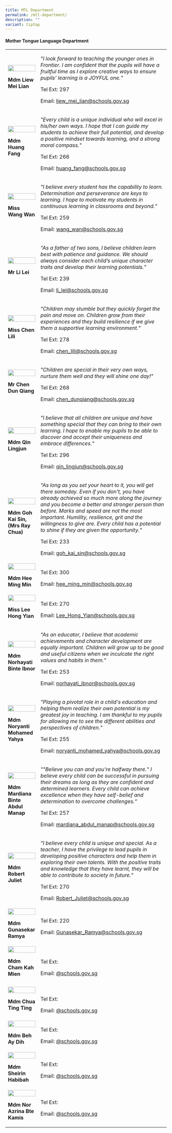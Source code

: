 ```yaml
---
title: MTL Department
permalink: /mtl-department/
description: ""
variant: tiptap
---
```

<h4><strong>Mother Tongue Language Department</strong></h4><table><tbody><tr><td rowspan="1" colspan="1"><div class="isomer-image-wrapper"><img style="width:100%;" height="auto" width="100%" src="/images/mtl4.jpg"></div><p><strong>Mdm Liew Mei Lian</strong></p></td><td rowspan="1" colspan="1"><p><em>"I look forward to teaching the younger ones in Frontier. I am confident that the pupils will have a fruitful time as I explore creative ways to ensure pupils’ learning is a JOYFUL one."</em></p><p>Tel Ext: 297</p><p>Email:&nbsp;<a href="mailto:liew_mei_lian@schools.gov.sg" rel="noopener noreferrer nofollow" target="_blank">liew_mei_lian@schools.gov.sg</a></p></td></tr><tr><td rowspan="1" colspan="1"><div class="isomer-image-wrapper"><img style="width:100%;" height="auto" width="100%" src="/images/mtl2.jpg"></div><p><strong>Mdm Huang Fang</strong></p></td><td rowspan="1" colspan="1"><p><em>"Every child is a unique individual who will excel in his/her own ways. I hope that I can guide my students to achieve their full potential, and develop a positive mindset towards learning, and a strong moral compass."</em></p><p>Tel Ext: 266</p><p>Email:&nbsp;<a href="mailto:huang_fang@schools.gov.sg" rel="noopener noreferrer nofollow" target="_blank">huang_fang@schools.gov.sg</a></p></td></tr><tr><td rowspan="1" colspan="1"><div class="isomer-image-wrapper"><img style="width:100%;" height="auto" width="100%" src="/images/mtl8.jpg"></div><p><strong>Miss Wang Wan</strong></p></td><td rowspan="1" colspan="1"><p><em>"I believe every student has the capability to learn. Determination and perseverance are keys to learning. I hope to motivate my students in continuous learning in classrooms and beyond."</em></p><p>Tel Ext: 259</p><p>Email:&nbsp;<a href="mailto:wang_wan@schools.gov.sg" rel="noopener noreferrer nofollow" target="_blank">wang_wan@schools.gov.sg</a></p></td></tr><tr><td rowspan="1" colspan="1"><div class="isomer-image-wrapper"><img style="width:100%;" height="auto" width="100%" src="/images/mtl13.jpg"></div><p><strong>Mr Li Lei</strong></p></td><td rowspan="1" colspan="1"><p><em>"As a father of two sons, I believe children learn best with patience and guidance. We should always consider each child’s unique character traits and develop their learning potentials."</em></p><p>Tel Ext: 239</p><p>Email:&nbsp;<a href="mailto:li_lei@schools.gov.sg" rel="noopener noreferrer nofollow" target="_blank">li_lei@schools.gov.sg</a></p></td></tr><tr><td rowspan="1" colspan="1"><div class="isomer-image-wrapper"><img style="width:100%;" height="auto" width="100%" src="/images/mtl14.jpg"></div><p><strong>Miss Chen Lili</strong></p></td><td rowspan="1" colspan="1"><p><em>"Children&nbsp;may&nbsp;stumble&nbsp;but&nbsp;they&nbsp;quickly&nbsp;forget the pain and move on. Children grow from their experiences and they build resilience if we give them a supportive learning environment."</em></p><p>Tel Ext: 278</p><p>Email:&nbsp;<a href="mailto:chen_lili@schools.gov.sg" rel="noopener noreferrer nofollow" target="_blank">chen_lili@schools.gov.sg</a></p></td></tr><tr><td rowspan="1" colspan="1"><div class="isomer-image-wrapper"><img style="width:100%;" height="auto" width="100%" src="/images/mtl1.jpg"></div><p><strong>Mr Chen Dun Qiang</strong></p></td><td rowspan="1" colspan="1"><p><em>"Children are special in their very own ways, nurture them well and they will shine one day!"</em></p><p>Tel Ext: 268</p><p>Email:&nbsp;<a href="mailto:chen_dunqiang@schools.gov.sg" rel="noopener noreferrer nofollow" target="_blank">chen_dunqiang@schools.gov.sg</a></p></td></tr><tr><td rowspan="1" colspan="1"><div class="isomer-image-wrapper"><img style="width:100%;" height="auto" width="100%" src="/images/mtl6.jpg"></div><p><strong>Mdm Qin Lingjun</strong></p></td><td rowspan="1" colspan="1"><p><em>"I believe that all children are unique and have something special that they can bring to their own learning. I hope to enable my pupils to be able to discover and accept their uniqueness and embrace differences."</em></p><p>Tel Ext: 296</p><p>Email:&nbsp;<a href="mailto:qin_lingjun@schools.gov.sg" rel="noopener noreferrer nofollow" target="_blank">qin_lingjun@schools.gov.sg</a></p></td></tr><tr><td rowspan="1" colspan="1"><div class="isomer-image-wrapper"><img style="width:100%;" height="auto" width="100%" src="/images/mtl7.jpg"></div><p><strong>Mdm Goh Kai Sin, (Mrs Ray Chua)</strong></p></td><td rowspan="1" colspan="1"><p><em>"As long as you set your heart to it, you will get there someday. Even if you don't, you have already achieved so much more along the journey and you become a better and stronger person than before. Marks and speed are not the most important. Humility, resilience, grit and the willingness to give are. Every child has a potential to shine if they are given the opportunity."</em></p><p>Tel Ext: 233</p><p>Email:&nbsp;<a href="mailto:goh_kai_sin@schools.gov.sg" rel="noopener noreferrer nofollow" target="_blank">goh_kai_sin@schools.gov.sg</a></p></td></tr><tr><td rowspan="1" colspan="1"><div class="isomer-image-wrapper"><img style="width:100%;" height="auto" width="100%" src="/images/mtl11.jpg"></div><p><strong>Mdm Hee Ming Min</strong></p></td><td rowspan="1" colspan="1"><p></p><p>Tel Ext: 300</p><p>Email:&nbsp;<a href="mailto:hee_ming_min@schools.gov.sg" rel="noopener noreferrer nofollow" target="_blank">hee_ming_min@schools.gov.sg</a></p></td></tr><tr><td rowspan="1" colspan="1"><div class="isomer-image-wrapper"><img style="width:100%;" height="auto" width="100%" src="/images/HONG YIAN.jpg"></div><p><strong>Miss Lee Hong Yian</strong></p></td><td rowspan="1" colspan="1"><p></p><p>Tel Ext: 270</p><p>Email:&nbsp;<a href="mailto:Lee_Hong_Yian@schools.gov.sg" rel="noopener noreferrer nofollow" target="_blank">Lee_Hong_Yian@schools.gov.sg</a></p></td></tr><tr><td rowspan="1" colspan="1"><div class="isomer-image-wrapper"><img style="width:100%;" height="auto" width="100%" src="/images/mtl17.jpg"></div><p><strong>Mdm Norhayati Binte Ibnor</strong></p></td><td rowspan="1" colspan="1"><p><em>"As an educator, I believe that academic achievements and character development are equally important. Children will grow up to be good and useful citizens when we inculcate the right values and habits in them."</em></p><p>Tel Ext: 253</p><p>Email:&nbsp;<a href="mailto:norhayati_ibnor@schools.gov.sg" rel="noopener noreferrer nofollow" target="_blank">norhayati_ibnor@schools.gov.sg</a></p></td></tr><tr><td rowspan="1" colspan="1"><div class="isomer-image-wrapper"><img style="width:100%;" height="auto" width="100%" src="/images/mtl18.jpg"></div><p><strong>Mdm Noryanti Mohamed Yahya</strong></p></td><td rowspan="1" colspan="1"><p><em>"Playing a pivotal role in a child's education and helping them realize their own potential is my greatest joy in teaching. I am thankful to my pupils for allowing me to see the different abilities and perspectives of children."</em></p><p>Tel Ext: 255</p><p>Email:&nbsp;<a href="mailto:noryanti_mohamed_yahya@schools.gov.sg" rel="noopener noreferrer nofollow" target="_blank">noryanti_mohamed_yahya@schools.gov.sg</a></p></td></tr><tr><td rowspan="1" colspan="1"><div class="isomer-image-wrapper"><img style="width:100%;" height="auto" width="100%" src="/images/mtl20.jpg"></div><p><strong>Mdm Mardiana Binte Abdul Manap</strong></p></td><td rowspan="1" colspan="1"><p><em>""Believe you can and you're halfway there." I believe every child can be successful in&nbsp;pursuing their dreams as long as they are confident and determined learners. Every child can achieve excellence when they have self-belief and determination to overcome challenges."</em></p><p>Tel Ext: 257</p><p>Email:&nbsp;<a href="mailto:mardiana_abdul_manap@schools.gov.sg" rel="noopener noreferrer nofollow" target="_blank">mardiana_abdul_manap@schools.gov.sg</a></p></td></tr><tr><td rowspan="1" colspan="1"><div class="isomer-image-wrapper"><img style="width: 100%" height="auto" width="100%" alt="" src="/images/Org Chart Photos/Mdm_Robert_Juliet.jpg"></div><p><strong>Mdm Robert Juliet</strong></p></td><td rowspan="1" colspan="1"><p><em>"I believe every child is unique and special. As a teacher, I have the privilege to lead pupils in developing positive characters and help them in exploring their own talents. With the positive traits and knowledge that they have learnt, they will be able to contribute to society in future."</em></p><p>Tel Ext: 270</p><p>Email:&nbsp;<a href="mailto:Robert_Juliet@schools.gov.sg" rel="noopener noreferrer nofollow" target="_blank">Robert_Juliet@schools.gov.sg</a></p></td></tr><tr><td rowspan="1" colspan="1"><div class="isomer-image-wrapper"><img style="width:100%;" height="auto" width="100%" src="/images/RAMYA.jpg"></div><p><strong>Mdm Gunasekar Ramya</strong></p></td><td rowspan="1" colspan="1"><p></p><p>Tel Ext: 220</p><p>Email:&nbsp;<a href="mailto:Gunasekar_Ramya@schools.gov.sg" rel="noopener noreferrer nofollow" target="_blank">Gunasekar_Ramya@schools.gov.sg</a></p></td></tr><tr><td rowspan="1" colspan="1"><div class="isomer-image-wrapper"><img style="width: 100%" height="auto" width="100%" alt="" src="/images/Org Chart Photos/mdm_cham_kah_mien.jpg"></div><p><strong>Mdm Cham Kah Mien</strong></p></td><td rowspan="1" colspan="1"><p><br>Tel Ext:</p><p>Email:&nbsp;<a href="mailto:" rel="noopener noreferrer nofollow" target="_blank">@schools.gov.sg</a></p></td></tr><tr><td rowspan="1" colspan="1"><div class="isomer-image-wrapper"><img style="width: 100%" height="auto" width="100%" alt="" src="/images/Org Chart Photos/Mdm_Chua_Ting_Ting.jpg"></div><p><strong>Mdm Chua Ting Ting</strong></p></td><td rowspan="1" colspan="1"><p><br>Tel Ext:</p><p>Email:&nbsp;<a href="mailto:" rel="noopener noreferrer nofollow" target="_blank">@schools.gov.sg</a></p></td></tr><tr><td rowspan="1" colspan="1"><div class="isomer-image-wrapper"><img style="width: 100%" height="auto" width="100%" alt="" src="/images/Org Chart Photos/Beh_Ay_Dih.jpg"></div><p><strong>Mdm Beh Ay Dih</strong></p></td><td rowspan="1" colspan="1"><p></p><p>Tel Ext:</p><p>Email:&nbsp;<a href="mailto:" rel="noopener noreferrer nofollow" target="_blank">@schools.gov.sg</a></p></td></tr><tr><td rowspan="1" colspan="1"><div class="isomer-image-wrapper"><img style="width: 100%" height="auto" width="100%" alt="" src="/images/Org Chart Photos/Sheirin_Habibah.jpg"></div><p><strong>Mdm Sheirin Habibah</strong></p></td><td rowspan="1" colspan="1"><p></p><p>Tel Ext:</p><p>Email:&nbsp;<a href="mailto:" rel="noopener noreferrer nofollow" target="_blank">@schools.gov.sg</a></p></td></tr><tr><td rowspan="1" colspan="1"><div class="isomer-image-wrapper"><img style="width: 100%" height="auto" width="100%" alt="" src="/images/Org Chart Photos/Mdm_Nor_Azrina_Bte_Kamis.jpg"></div><p><strong>Mdm Nor Azrina Bte Kamis</strong></p></td><td rowspan="1" colspan="1"><p></p><p>Tel Ext:</p><p>Email:&nbsp;<a href="mailto:" rel="noopener noreferrer nofollow" target="_blank">@schools.gov.sg</a></p></td></tr></tbody></table><p></p>